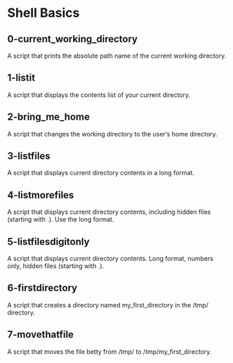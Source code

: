 # Shell Basics

## 0-current_working_directory

A script that prints the absolute path name of the current working directory.

## 1-listit

A script that displays the contents list of your current directory.

## 2-bring_me_home

A script that changes the working directory to the user’s home directory.

## 3-listfiles

A script that displays current directory contents in a long format.

## 4-listmorefiles

A script that displays current directory contents, including hidden files (starting with .). Use the long format.

## 5-listfilesdigitonly

A script that displays current directory contents. Long format, numbers only, hidden files (starting with .).

## 6-firstdirectory

A script that creates a directory named my_first_directory in the /tmp/ directory.

## 7-movethatfile

A script that moves the file betty from /tmp/ to /tmp/my_first_directory.
